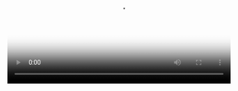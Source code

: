 

<video id="my-video" class="video-js" controls preload="auto" width="100%"
poster="assets/connect-oracle_1.png" data-setup='{"aspectRatio":"16:9"}'>
  <source src="assets/video/2连接orcl数据库.mp4" type='video/mp4' >
</video>